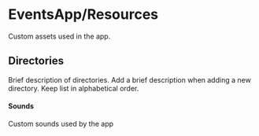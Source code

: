 # EventsApp/Resources

Custom assets used in the app.

## Directories

Brief description of directories. Add a brief description when adding a new
directory. Keep list in alphabetical order.

#### Sounds
Custom sounds used by the app

